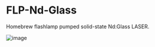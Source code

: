 # FLP-Nd-Glass
Homebrew flashlamp pumped solid-state Nd:Glass LASER.


![image](Resource\full_system.JPG)
